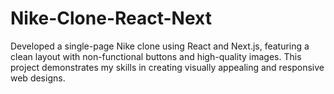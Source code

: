 # Nike-Clone-React-Next
Developed a single-page Nike clone using React and Next.js, featuring a clean layout with non-functional buttons and high-quality images. This project demonstrates my skills in creating visually appealing and responsive web designs.
